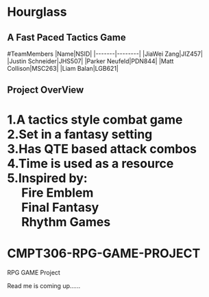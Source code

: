 # Hourglass
A Fast Paced Tactics Game
---
#TeamMembers
|Name|NSID|
|-------|--------|
|JiaWei Zang|JIZ457|
|Justin Schneider|JHS507|
|Parker Neufeld|PDN844|
|Matt Collison|MSC263|
|Liam Balan|LGB621|

## Project OverView

1.A tactics style combat game  
2.Set in a fantasy setting  
3.Has QTE based attack combos  
4.Time is used as a resource  
5.Inspired by:  
      &nbsp;&nbsp;&nbsp;&nbsp;     Fire Emblem  
      &nbsp;&nbsp;&nbsp;&nbsp;     Final Fantasy  
      &nbsp;&nbsp;&nbsp;&nbsp;     Rhythm Games  
=======
# CMPT306-RPG-GAME-PROJECT
RPG GAME Project

Read me is coming up......


